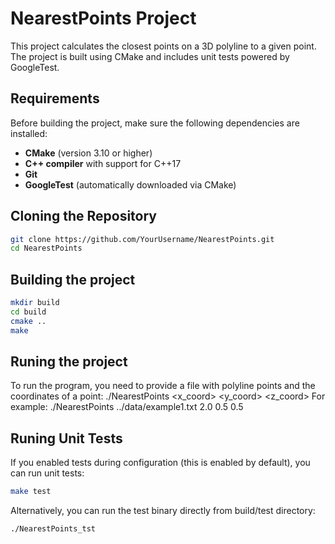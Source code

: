 # NearestPoints Project

This project calculates the closest points on a 3D polyline to a given point. 
The project is built using CMake and includes unit tests powered by GoogleTest.

## Requirements

Before building the project, make sure the following dependencies are installed:

- **CMake** (version 3.10 or higher)
- **C++ compiler** with support for C++17
- **Git**
- **GoogleTest** (automatically downloaded via CMake)

## Cloning the Repository

```bash
git clone https://github.com/YourUsername/NearestPoints.git
cd NearestPoints
```
## Building the project

```bash
mkdir build
cd build
cmake ..
make
```

## Runing the project

To run the program, you need to provide a file with polyline points and the coordinates of a point:
./NearestPoints <filename> <x_coord> <y_coord> <z_coord>
For example: ./NearestPoints ../data/example1.txt 2.0 0.5 0.5

## Runing Unit Tests

If you enabled tests during configuration (this is enabled by default), you can run unit tests:
```bash
make test
```

Alternatively, you can run the test binary directly from build/test directory:
```bash
./NearestPoints_tst
```
